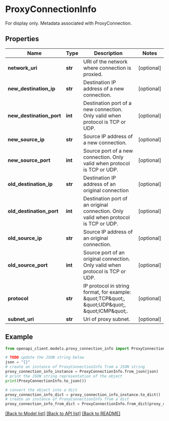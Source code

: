 # ProxyConnectionInfo

For display only. Metadata associated with ProxyConnection.

## Properties

Name | Type | Description | Notes
------------ | ------------- | ------------- | -------------
**network_uri** | **str** | URI of the network where connection is proxied. | [optional] 
**new_destination_ip** | **str** | Destination IP address of a new connection. | [optional] 
**new_destination_port** | **int** | Destination port of a new connection. Only valid when protocol is TCP or UDP. | [optional] 
**new_source_ip** | **str** | Source IP address of a new connection. | [optional] 
**new_source_port** | **int** | Source port of a new connection. Only valid when protocol is TCP or UDP. | [optional] 
**old_destination_ip** | **str** | Destination IP address of an original connection | [optional] 
**old_destination_port** | **int** | Destination port of an original connection. Only valid when protocol is TCP or UDP. | [optional] 
**old_source_ip** | **str** | Source IP address of an original connection. | [optional] 
**old_source_port** | **int** | Source port of an original connection. Only valid when protocol is TCP or UDP. | [optional] 
**protocol** | **str** | IP protocol in string format, for example: \&quot;TCP\&quot;, \&quot;UDP\&quot;, \&quot;ICMP\&quot;. | [optional] 
**subnet_uri** | **str** | Uri of proxy subnet. | [optional] 

## Example

```python
from openapi_client.models.proxy_connection_info import ProxyConnectionInfo

# TODO update the JSON string below
json = "{}"
# create an instance of ProxyConnectionInfo from a JSON string
proxy_connection_info_instance = ProxyConnectionInfo.from_json(json)
# print the JSON string representation of the object
print(ProxyConnectionInfo.to_json())

# convert the object into a dict
proxy_connection_info_dict = proxy_connection_info_instance.to_dict()
# create an instance of ProxyConnectionInfo from a dict
proxy_connection_info_from_dict = ProxyConnectionInfo.from_dict(proxy_connection_info_dict)
```
[[Back to Model list]](../README.md#documentation-for-models) [[Back to API list]](../README.md#documentation-for-api-endpoints) [[Back to README]](../README.md)


